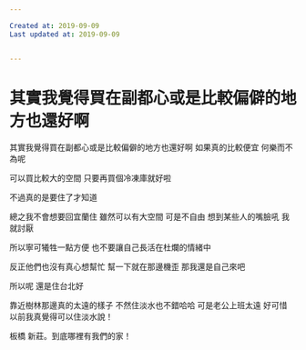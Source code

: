 ```yaml
---

Created at: 2019-09-09
Last updated at: 2019-09-09


---
```


# 其實我覺得買在副都心或是比較偏僻的地方也還好啊


其實我覺得買在副都心或是比較偏僻的地方也還好啊
如果真的比較便宜
何樂而不為呢

可以買比較大的空間
只要再買個冷凍庫就好啦

不過真的是要住了才知道

總之我不會想要回宜蘭住
雖然可以有大空間
可是不自由
想到某些人的嘴臉吼
我就討厭

所以寧可犧牲一點方便
也不要讓自己長活在杜爛的情緒中

反正他們也沒有真心想幫忙
幫一下就在那邊機歪
那我還是自己來吧

所以呢
還是住台北好

靠近樹林那邊真的太遠的樣子
不然住淡水也不錯哈哈
可是老公上班太遠
好可惜
以前我真覺得可以住淡水說！

板橋 新莊。到底哪裡有我們的家！

